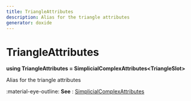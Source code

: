 ```yaml
---
title: TriangleAttributes
description: Alias for the triangle attributes
generator: doxide
---
```



# TriangleAttributes

**using TriangleAttributes  = SimplicialComplexAttributes&lt;TriangleSlot&gt;**



Alias for the triangle attributes

:material-eye-outline: **See**
:    [SimplicialComplexAttributes](../../SimplicialComplexAttributes/)



